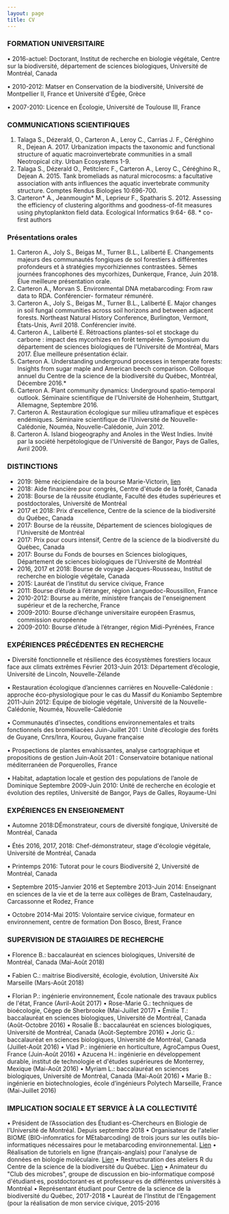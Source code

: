 ```yaml
---
layout: page
title: CV
---
```


### FORMATION UNIVERSITAIRE

• 2016-actuel: Doctorant, Institut de recherche en biologie végétale, Centre sur la biodiversité, département de sciences biologiques, Université de Montréal, Canada

• 2010-2012: Matser en Conservation de la biodiversité, Université de Montpellier II, France et Université d'Égée, Grèce

• 2007-2010: Licence en Écologie, Université de Toulouse III, France

### COMMUNICATIONS SCIENTIFIQUES
1. Talaga S., Dézerald, O., Carteron A., Leroy C., Carrias J. F., Céréghino R., Dejean A. 2017. Urbanization impacts the taxonomic and functional structure of aquatic macroinvertebrate communities in a small Neotropical city. Urban Ecosystems 1-9.
2. Talaga S., Dézerald O., Petitclerc F., Carteron A., Leroy C., Céréghino R., Dejean A. 2015. Tank bromeliads as natural microcosms: a facultative association with ants influences the aquatic invertebrate community structure. Comptes Rendus Biologies 10:696-700.
3. Carteron* A., Jeanmougin* M., Leprieur F., Spatharis S. 2012. Assessing the efficiency of clustering algorithms and goodness-of-fit measures using phytoplankton field data. Ecological Informatics 9:64- 68. * co-first authors

### Présentations orales
1. Carteron A., Joly S., Beigas M., Turner B.L., Laliberté E. Changements majeurs des communautés fongiques de sol forestiers à différentes profondeurs et à stratégies mycorhiziennes contrastées. 5èmes journées francophones des mycorhizes, Dunkerque, France, Juin 2018. Élue meilleure présentation orale.
2. Carteron A., Morvan S. Environmental DNA metabarcoding: From raw data to RDA. Conférencier- formateur rémunéré.
3. Carteron A., Joly S., Beigas M., Turner B.L., Laliberté E. Major changes in soil fungal communities across soil horizons and between adjacent forests. Northeast Natural History Conference, Burlington, Vermont, États-Unis, Avril 2018. Conférencier invité.
4. Carteron A., Laliberté E. Rétroactions plantes-sol et stockage du carbone : impact des mycorhizes en forêt tempérée. Symposium du département de sciences biologiques de l'Université de Montréal, Mars 2017. Élue meilleure présentation éclair.
5. Carteron A. Understanding underground processes in temperate forests: Insights from sugar maple and American beech comparison. Colloque annuel du Centre de la science de la biodiversité du Québec, Montréal, Décembre 2016.*
6. Carteron A. Plant community dynamics: Underground spatio-temporal outlook. Séminaire scientifique de l'Université de Hohenheim, Stuttgart, Allemagne, Septembre 2016.
7. Carteron A. Restauration écologique sur milieu utlramafique et espèces endémiques. Séminaire scientifique de l’Université de Nouvelle-Calédonie, Nouméa, Nouvelle-Calédonie, Juin 2012.
8. Carteron A. Island biogeography and Anoles in the West Indies. Invité par la société herpétologique de l'Université de Bangor, Pays de Galles, Avril 2009.

### DISTINCTIONS
- 2019: 9ème récipiendaire de la bourse Marie-Victorin, [lien](http://www.irbv.umontreal.ca/2018/bourse-marie-victorin-9e-recipiendaire)
- 2018: Aide financière pour congrès, Centre d'étude de la forêt, Canada
- 2018: Bourse de la réussite étudiante, Faculté des études supérieures et postdoctorales, Université de Montréal
- 2017 et 2018: Prix d'excellence, Centre de la science de la biodiversité du Québec, Canada
- 2017: Bourse de la réussite, Département de sciences biologiques de l'Université de Montréal
- 2017: Prix pour cours intensif, Centre de la science de la biodiversité du Québec, Canada
- 2017: Bourse du Fonds de bourses en Sciences biologiques, Département de sciences biologiques de l'Université de Montréal
- 2016, 2017 et 2018: Bourse de voyage Jacques-Rousseau, Institut de recherche en biologie végétale, Canada
- 2015: Lauréat de l’institut du service civique, France
- 2011: Bourse d’étude à l’étranger, région Languedoc-Roussillon, France
- 2010-2012: Bourse au mérite, ministère français de l'enseignement supérieur et de la recherche, France
- 2009-2010: Bourse d’échange universitaire européen Erasmus, commission européenne
- 2009-2010: Bourse d’étude à l’étranger, région Midi-Pyrénées, France

### EXPÉRIENCES PRÉCÉDENTES EN RECHERCHE
• Diversité fonctionnelle et résilience des écosystèmes forestiers locaux face aux climats extrêmes
Février 2013-Juin 2013: Département d’écologie, Université de Lincoln, Nouvelle-Zélande

• Restauration écologique d’anciennes carrières en Nouvelle-Calédonie : approche éco-physiologique pour le cas du Massif du Koniambo
Septembre 2011-Juin 2012: Équipe de biologie végétale, Université de la Nouvelle-Calédonie, Nouméa, Nouvelle-Calédonie

• Communautés d’insectes, conditions environnementales et traits fonctionnels des broméliacées
Juin-Juillet 201 : Unité d’écologie des forêts de Guyane, Cnrs/Inra, Kourou, Guyane française

• Prospections de plantes envahissantes, analyse cartographique et propositions de gestion
Juin-Août 201 : Conservatoire botanique national méditerranéen de Porquerolles, France

• Habitat, adaptation locale et gestion des populations de l’anole de Dominique
Septembre 2009-Juin 2010: Unité de recherche en écologie et évolution des reptiles, Université de Bangor, Pays de Galles, Royaume-Uni

### EXPÉRIENCES EN ENSEIGNEMENT
• Automne 2018:DÉmonstrateur, cours de diversité fongique, Université de Montréal, Canada

• Étés 2016, 2017, 2018: Chef-démonstrateur, stage d'écologie végétale, Université de Montréal, Canada

• Printemps 2016: Tutorat pour le cours Biodiversité 2, Université de Montréal, Canada

• Septembre 2015-Janvier 2016 et Septembre 2013-Juin 2014: Enseignant en sciences de la vie et de la terre aux collèges de Bram, Castelnaudary, Carcassonne et Rodez, France

• Octobre 2014-Mai 2015: Volontaire service civique, formateur en environnement, centre de formation Don Bosco, Brest, France

### SUPERVISION DE STAGIAIRES DE RECHERCHE
• Florence B.: baccalauréat en sciences biologiques, Université de Montréal, Canada (Mai-Août 2018)

• Fabien C.: maitrise Biodiversité, écologie, évolution, Université Aix Marseille (Mars-Août 2018)

• Florian P.: ingénierie environnement, École nationale des travaux publics de l'état, France (Avril-Août 2017)
• Rose-Marie G.: techniques de bioécologie, Cégep de Sherbrooke (Mai-Juillet 2017)
• Émilie T.: baccalauréat en sciences biologiques, Université de Montréal, Canada (Août-Octobre 2016)
• Rosalie B.: baccalauréat en sciences biologiques, Université de Montréal, Canada (Août-Septembre 2016)
• Joric G.: baccalauréat en sciences biologiques, Université de Montréal, Canada (Juillet-Août 2016)
• Vlad P.: ingénierie en horticulture, AgroCampus Ouest, France (Juin-Août 2016)
• Azucena H.: ingénierie en développement durable, institut de technologie et d'études supérieures de Monterrey, Mexique (Mai-Août 2016)
• Myriam L.: baccalauréat en sciences biologiques, Université de Montréal, Canada (Mai-Août 2016)
• Marie B.: ingénierie en biotechnologies, école d’ingénieurs Polytech Marseille, France (Mai-Juillet 2016)

### IMPLICATION SOCIALE ET SERVICE À LA COLLECTIVITÉ
• Président de l’Association des Étudiant·es-Chercheurs en Biologie de l’Université de Montréal. Depuis septembre 2018
• Organisateur de l'atelier BIOME (BIO-infomratics for MEtabarcoding) de trois jours sur les outils bio-informatiques nécessaires pour le metabarcoding environnemental. [Lien](https://alexiscarter.github.io/BIOME)
• Réalisation de tutoriels en ligne (français-anglais) pour l'analyse de données en biologie moléculaire. [Lien](https://alexiscarter.github.io/metab/)
• Restructuration des ateliers R du Centre de la science de la biodiversité du Québec. [Lien](https://qcbs.ca/wiki/r)
• Animateur du "Club des microbes", groupe de discussion en bio-informatique composé d'étudiant·es, postdoctorant·es et professeur·es de différentes universités à Montréal
• Représentant étudiant pour Centre de la science de la biodiversité du Québec, 2017-2018
• Lauréat de l'Institut de l'Engagement (pour la réalisation de mon service civique, 2015-2016
